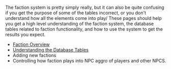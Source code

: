 The faction system is pretty simply really, but it can also be quite confusing if you get the purpose of some of the tables incorrect, or you don't understand how all the elements come into play/  These pages should help you get a high level understanding of the faction system, the database tables related to faction functionality, and how to use the system to get the results you expect.

* [Faction Overview](https://github.com/EQEmu/Server/wiki/Faction-Overview)
* [Understanding the Database Tables](https://github.com/EQEmu/Server/wiki/Understanding_the_Database_Tables)
* Adding new factions
* Controlling how faction plays into NPC aggro of players and other NPCS.